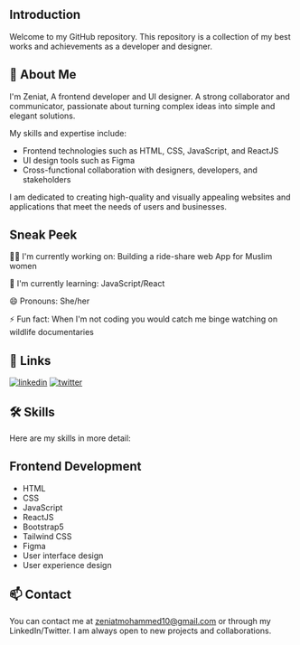 
## Introduction
Welcome to my GitHub repository. This repository is a collection of my best works and achievements as a developer and designer.


## 🚀 About Me
I'm Zeniat, A frontend developer and UI designer. A strong collaborator and communicator, passionate about turning complex ideas into simple and elegant solutions.

My skills and expertise include:


- Frontend technologies such as HTML, CSS, JavaScript, and ReactJS
- UI design tools such as Figma
- Cross-functional collaboration with designers, developers, and stakeholders

I am dedicated to creating high-quality and visually appealing websites and applications that meet the needs of users and businesses.



## Sneak Peek
👩‍💻 I'm currently working on: Building a ride-share web App for Muslim women

🧠 I'm currently learning: JavaScript/React 

😄 Pronouns: She/her

⚡️ Fun fact: When I'm not coding you would catch me binge watching on wildlife documentaries


## 🔗 Links

[![linkedin](https://img.shields.io/badge/linkedin-0A66C2?style=for-the-badge&logo=linkedin&logoColor=white)](https://www.linkedin.com/in/zeniat-badmus-6b9347230/)
[![twitter](https://img.shields.io/badge/twitter-1DA1F2?style=for-the-badge&logo=twitter&logoColor=white)](https://twitter.com/NiqabiGeek)


## 🛠 Skills
Here are my skills in more detail:

## Frontend Development
- HTML
- CSS
- JavaScript
- ReactJS
- Bootstrap5
- Tailwind CSS
- Figma
- User interface design
- User experience design


## 📫 Contact
You can contact me at zeniatmohammed10@gmail.com or through my LinkedIn/Twitter. I am always open to new projects and collaborations.

